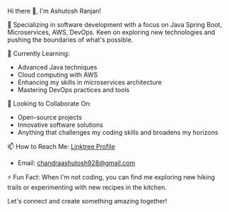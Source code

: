 Hi there 👋, I'm Ashutosh Ranjan!

👀  Specializing in software development with a focus on Java Spring Boot, Microservices, AWS, DevOps. Keen on exploring new technologies and pushing the boundaries of what's possible.

🌱 Currently Learning:
- Advanced Java techniques
- Cloud computing with AWS
- Enhancing my skills in microservices architecture
- Mastering DevOps practices and tools

💞️ Looking to Collaborate On:
- Open-source projects
- Innovative software solutions
- Anything that challenges my coding skills and broadens my horizons

📫 How to Reach Me: [Linktree Profile](https://linktr.ee/ashutoshrjn?utm_source=linktree_profile_share)
- Email: chandraashutosh928@gmail.com

⚡ Fun Fact: When I'm not coding, you can find me exploring new hiking trails or experimenting with new recipes in the kitchen.

Let's connect and create something amazing together!
